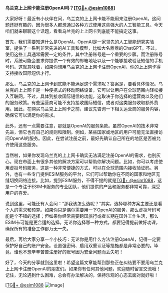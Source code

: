 **乌兰克上上网卡能注册OpenAI吗？[[TG💪+ @esim1088](https://t.me/s/esim1088)]**

大家好呀！最近有小伙伴在问，乌兰克的上上网卡能不能用来注册OpenAI。这问题还挺有趣的，因为很多人都想通过各种方式使用这些强大的人工智能工具。今天咱们就来聊聊这个话题，看看乌兰克的上上网卡到底能不能搞定这事。

首先，我们需要知道什么是OpenAI。OpenAI是一家领先的人工智能研究实验室，提供了一系列非常先进的AI工具和模型，比如大名鼎鼎的ChatGPT。不过，使用这些工具通常需要一定的条件，其中注册账号是一个重要的步骤。而注册账号时，系统可能会要求你提供一个有效的邮箱地址以及一个能够接收验证短信的手机号码。这就意味着，如果你想用乌兰克的上上网卡注册OpenAI，你的上上网卡得支持接收国际短信才行。

那么，乌兰克的上上网卡到底能不能满足这个需求呢？答案是，要看具体情况。乌兰克的上上网卡是一种便携式的移动网络设备，它可以让用户在全球范围内轻松接入互联网。不过，具体到接收国际短信的功能，这取决于你选择的运营商以及他们的服务政策。有些运营商可能不支持接收国际短信，或者对这类服务收取额外费用。因此，在购买乌兰克上上网卡之前，建议先咨询一下相关运营商的服务内容，确保它可以满足你的需求。

此外，还有一点需要注意，那就是OpenAI的服务条款。虽然OpenAI的技术非常先进，但它也有自己的规则和限制。例如，某些国家或地区的用户可能无法直接访问OpenAI的服务。因此，在尝试注册之前，最好先确认自己所在的地区是否被允许使用这些服务。

当然啦，如果你发现乌兰克的上上网卡确实无法满足注册OpenAI的需求，也别灰心。现在市面上有很多其他的解决方案可以帮助你解决问题。比如，你可以考虑使用虚拟号码服务，这是一种非常便捷的方式，可以在全球范围内接收验证码。另外，也有一些专门提供ESIM服务的平台，它们可以帮助你在不同的国家和地区无缝切换网络连接。比如，提到ESIM服务，不得不提的就是[TG💪+ @esim1088](https://t.me/s/esim1088)，这是一个专注于ESIM卡服务的专业团队，他们提供的产品和服务都非常可靠，深受用户的喜爱。

说到这里，可能还有人会问：“那我该怎么选呢？”其实，选择哪种方案主要还是看个人的需求和预算。如果你只是偶尔需要用一下OpenAI的服务，那么虚拟号码可能是个不错的选择；但如果你经常需要跨国旅行或者长期在国外工作生活，那么ESIM卡可能是更合适的选择。无论你选择哪一种方式，都要记得提前做好功课，确保所有的准备工作都万无一失。

最后，再给大家分享一个小技巧：无论你是用什么方法注册OpenAI，记得一定要保护好自己的账户安全。设置强密码、启用双重认证等措施都是非常必要的。毕竟，谁也不想辛辛苦苦注册好的账号因为安全问题而丢失吧！

好了，今天的分享就到这里啦！希望这篇文章能帮到那些正在纠结要不要用乌兰克上上网卡注册OpenAI的朋友们。如果你有任何其他问题，欢迎随时留言交流哦！记住，无论遇到什么困难，总会有办法解决的，保持乐观的心态去面对就好啦！

[[TG💪+ @esim1088](https://t.me/s/esim1088) ![Image](https://i.postimg.cc/4NQfJmqS/Snipaste-2025-05-13-00-14-12.png)]